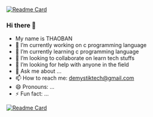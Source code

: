 [![Readme Card](https://github-readme-stats.vercel.app/api/pin/?demystik=anuraghazra&repo=github-readme-stats)](https://github.com/anuraghazra/github-readme-stats)
### Hi there 👋

- My name is THAOBAN
- 🔭 I’m currently working on c programming language
- 🌱 I’m currently learning c programming language
- 👯 I’m looking to collaborate on learn tech stuffs
- 🤔 I’m looking for help with anyone in the field
- 💬 Ask me about ...
- 📫 How to reach me: demystiktech@gmail.com
- 😄 Pronouns: ...
- ⚡ Fun fact: ...


[![Readme Card](https://github-readme-stats.vercel.app/api/pin/?demystik=anuraghazra&repo=github-readme-stats)](https://github.com/anuraghazra/github-readme-stats)
